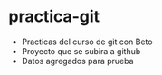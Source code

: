 # practica-git
-  Practicas del curso de git con Beto
-  Proyecto que se subira a github
-  Datos agregados para prueba
